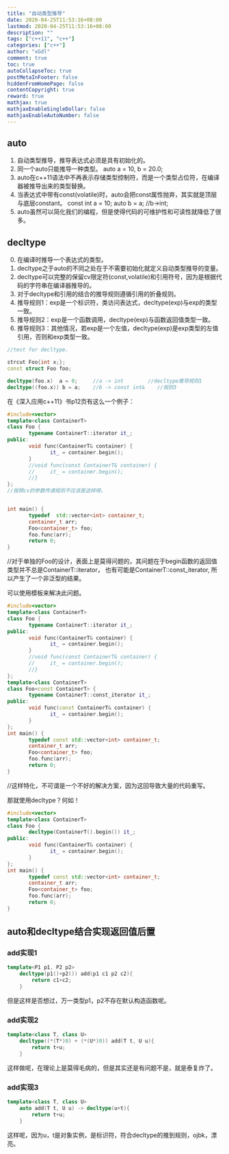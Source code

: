 ```yaml
---
title: "自动类型推导"
date: 2020-04-25T11:53:16+08:00
lastmod: 2020-04-25T11:53:16+08:00
description: ""
tags: ["c++11", "c++"]
categories: ["c++"]
author: "xGdl"
comment: true
toc: true
autoCollapseToc: true
postMetaInFooter: false
hiddenFromHomePage: false
contentCopyright: true
reward: true
mathjax: true
mathjaxEnableSingleDollar: false
mathjaxEnableAutoNumber: false
---
```


## auto

1. 自动类型推导，推导表达式必须是具有初始化的。
2. 同一个auto只能推导一种类型。
                auto a = 10, b = 20.0;
3. auto在c++11语法中不再表示存储类型控制符，而是一个类型占位符，在编译器被推导出来的类型替换。
4. 当表达式中带有const(volatile)时，auto会把const属性抛弃，其实就是顶层与底层constant。
                const int a = 10; auto b  = a; //b->int;
5. auto虽然可以简化我们的编程，但是使得代码的可维护性和可读性就降低了很多。

## decltype
0. 在编译时推导一个表达式的类型。
1. decltype之于auto的不同之处在于不需要初始化就定义自动类型推导的变量。
2. decltype可以完整的保留cv限定符(const,volatile)和引用符号，因为是根据代码的字符串在编译器推导的。
3. 对于decltype和引用的结合的推导规则遵循引用的折叠规则。
4. 推导规则1：exp是一个标识符，类访问表达式，decltype(exp)与exp的类型一致。
5. 推导规则2：exp是一个函数调用，decltype(exp)与函数返回值类型一致。
6. 推导规则3：其他情况，若exp是一个左值，decltype(exp)是exp类型的左值引用，否则和exp类型一致。

```cpp
//test for decltype.

strcut Foo{int x;};
const struct Foo foo;

decltype(foo.x)  a = 0;     //a -> int        //decltype推导规则1
decltype((foo.x)) b = a;    //b -> const int&    //规则3
```


在《深入应用c++11》书p12页有这么一个例子：

```cpp
#include<vector>
template<class ContainerT>
class Foo {
       typename ContainerT::iterator it_;
public:
       void func(ContainerT& container) {
              it_ = container.begin();
       }
       //void func(const ContainerT& container) {
       //     it_ = container.begin();
       //}
};
//按照cv的参数传递规则不应该是这样呀。


int main() {
       typedef  std::vector<int> container_t;
       container_t arr;
       Foo<container_t> foo;
       foo.func(arr);
       return 0;
}
```
//对于单独的Foo的设计，表面上是莫得问题的，其问题在于begin函数的返回值类型并不总是ContainerT::iterator， 也有可能是ContainerT::const_iterator, 所以产生了一个非泛型的结果。


可以使用模板来解决此问题。

```cpp
#include<vector>
template<class ContainerT>
class Foo {
       typename ContainerT::iterator it_;
public:
       void func(ContainerT& container) {
              it_ = container.begin();
       }
       //void func(const ContainerT& container) {
       //     it_ = container.begin();
       //}
};
template<class ContainerT>
class Foo<const ContainerT> {
       typename ContainerT::const_iterator it_;
public:
       void func(const ContainerT& container) {
              it_ = container.begin();
       }
};
int main() {
       typedef const std::vector<int> container_t;
       container_t arr;
       Foo<container_t> foo;
       foo.func(arr);
       return 0;
}
```
//这样特化，不可谓是一个不好的解决方案，因为这回导致大量的代码重写。

那就使用decltype？何如！

```cpp
#include<vector>
template<class ContainerT>
class Foo {
       decltype(ContainerT().begin()) it_;
public:
       void func(ContainerT& container) {
              it_ = container.begin();
       }
};
int main() {
       typedef const std::vector<int> container_t;
       container_t arr;
       Foo<container_t> foo;
       foo.func(arr);
       return 0;
}
```

## auto和decltype结合实现返回值后置

### add实现1

```cpp
template<P1 p1, P2 p2>
    decltype(p1()+p2()) add(p1 c1 p2 c2){
        return c1+c2;
	}
```
但是这样是否想过，万一类型p1，p2不存在默认构造函数呢。

### add实现2

```cpp
template<class T, class U>
    decltype((*(T*)0) + (*(U*)0)) add(T t, U u){
        return t+u;
    }
```
这样做呢，在理论上是莫得毛病的，但是其实还是有问题不是，就是泰复炸了。

### add实现3

```cpp
template<class T, class U>
    auto add(T t, U u) -> decltype(u+t){
        return t+u;
    }
```
这样呢，因为u，t是对象实例，是标识符，符合decltype的推到规则，ojbk，漂亮。